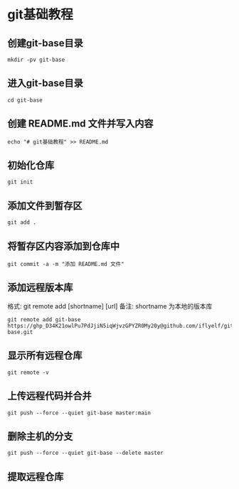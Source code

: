 # git基础教程

## 创建git-base目录
```shell
mkdir -pv git-base
```
## 进入git-base目录
```shell
cd git-base
```
## 创建 README.md 文件并写入内容
```shell
echo "# git基础教程" >> README.md
```
## 初始化仓库
```shell
git init
```
## 添加文件到暂存区
```shell
git add .
```
## 将暂存区内容添加到仓库中
```shell
git commit -a -m "添加 README.md 文件"
```
## 添加远程版本库
格式: git remote add [shortname] [url]
备注: shortname 为本地的版本库
```shell
git remote add git-base https://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@github.com/iflyelf/git-base.git
```
## 显示所有远程仓库
```shell
git remote -v
```
## 上传远程代码并合并
```shell
git push --force --quiet git-base master:main
```
## 删除主机的分支
```shell
git push --force --quiet git-base --delete master
```
## 提取远程仓库
